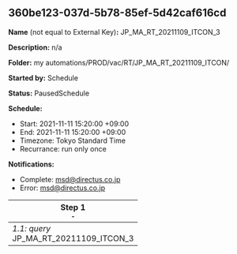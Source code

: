 ## 360be123-037d-5b78-85ef-5d42caf616cd

**Name** (not equal to External Key)**:** JP_MA_RT_20211109_ITCON_3

**Description:** n/a

**Folder:** my automations/PROD/vac/RT/JP_MA_RT_20211109_ITCON/

**Started by:** Schedule

**Status:** PausedSchedule

**Schedule:**

* Start: 2021-11-11 15:20:00 +09:00
* End: 2021-11-11 15:20:00 +09:00
* Timezone: Tokyo Standard Time
* Recurrance: run only once

**Notifications:**

* Complete: msd@directus.co.jp
* Error: msd@directus.co.jp

| Step 1<br>_<small>-</small>_ |
| --- |
| _1.1: query_<br>JP_MA_RT_20211109_ITCON_3 |
